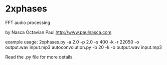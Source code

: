 2xphases
========

FFT audio processing


by Nasca Octavian Paul
http://www.paulnasca.com

example usage:
2xphases.py -a 2.0 -p 2.0 -s 400 -k -r 22050 -o output.wav input.mp3
autoconvolution.py -b 20 -k -o output.wav input.mp3

Read the .py file for more details.

